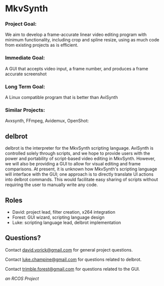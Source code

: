 # MkvSynth #

### Project Goal:
We aim to develop a frame-accurate linear video editing program with minimum functionality, including crop and spline resize, using as much code from existing projects as is efficient.

### Immediate Goal:
A GUI that accepts video input, a frame number, and produces a frame accurate screenshot

### Long Term Goal:
A Linux compatible program that is better than AviSynth

### Similar Projects:
Avxsynth, FFmpeg, Avidemux, OpenShot:

delbrot
-------
delbrot is the interpreter for the MkvSynth scripting language. AviSynth is controlled solely through scripts, and we hope to provide users with the power and portability of script-based video editing in MkvSynth. However, we will also be providing a GUI to allow for visual editing and frame comparisons. At present, it is unknown how MkvSynth's scripting language will interface with the GUI; one approach is to directly translate UI actions into delbrot commands. This would facilitate easy sharing of scripts without requiring the user to manually write any code.

Roles
-----
- David: project lead, filter creation, x264 integration
- Forest: GUI wizard, scripting language design
- Luke: scripting language lead, delbrot implementation

Questions?
----------
Contact david.vorick@gmail.com for general project questions.

Contact luke.champine@gmail.com for questions related to delbrot.

Contact trimble.forest@gmail.com for questions related to the GUI.

*an RCOS Project*
